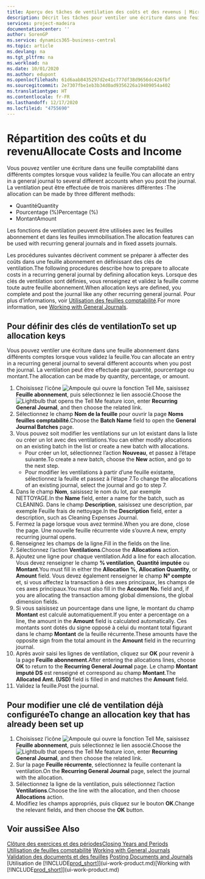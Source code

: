 ```yaml
---
title: Aperçu des tâches de ventilation des coûts et des revenus | Microsoft Docs
description: Décrit les tâches pour ventiler une écriture dans une feuille comptabilité dans différents comptes lorsque vous validez la feuille.
services: project-madeira
documentationcenter: ''
author: SorenGP
ms.service: dynamics365-business-central
ms.topic: article
ms.devlang: na
ms.tgt_pltfrm: na
ms.workload: na
ms.date: 10/01/2020
ms.author: edupont
ms.openlocfilehash: 61d6aab8435297d2e41c777df38d9656dc426fbf
ms.sourcegitcommit: 2e7307fbe1eb3b34d0ad9356226a19409054a402
ms.translationtype: HT
ms.contentlocale: fr-FR
ms.lasthandoff: 12/17/2020
ms.locfileid: "4755690"
---
```

# <a name="allocate-costs-and-income"></a><span data-ttu-id="128dd-103">Répartition des coûts et du revenu</span><span class="sxs-lookup"><span data-stu-id="128dd-103">Allocate Costs and Income</span></span>
<span data-ttu-id="128dd-104">Vous pouvez ventiler une écriture dans une feuille comptabilité dans différents comptes lorsque vous validez la feuille.</span><span class="sxs-lookup"><span data-stu-id="128dd-104">You can allocate an entry in a general journal to several different accounts when you post the journal.</span></span> <span data-ttu-id="128dd-105">La ventilation peut être effectuée de trois manières différentes :</span><span class="sxs-lookup"><span data-stu-id="128dd-105">The allocation can be made by three different methods:</span></span>

* <span data-ttu-id="128dd-106">Quantité</span><span class="sxs-lookup"><span data-stu-id="128dd-106">Quantity</span></span>
* <span data-ttu-id="128dd-107">Pourcentage (%)</span><span class="sxs-lookup"><span data-stu-id="128dd-107">Percentage (%)</span></span>
* <span data-ttu-id="128dd-108">Montant</span><span class="sxs-lookup"><span data-stu-id="128dd-108">Amount</span></span>

<span data-ttu-id="128dd-109">Les fonctions de ventilation peuvent être utilisées avec les feuilles abonnement et dans les feuilles immobilisation.</span><span class="sxs-lookup"><span data-stu-id="128dd-109">The allocation features can be used with recurring general journals and in fixed assets journals.</span></span>
<!--You can also distribute the cost or revenue of a line to an intercompany partner when you post a sales or purchase document. When you post the document, a line will be posted in your general journal, and a corresponding line will be created in the intercompany outbox.-->

<span data-ttu-id="128dd-110">Les procédures suivantes décrivent comment se préparer à affecter des coûts dans une feuille abonnement en définissant des clés de ventilation.</span><span class="sxs-lookup"><span data-stu-id="128dd-110">The following procedures describe how to prepare to allocate costs in a recurring general journal by defining allocation keys.</span></span> <span data-ttu-id="128dd-111">Lorsque des clés de ventilation sont définies, vous renseignez et validez la feuille comme toute autre feuille abonnement.</span><span class="sxs-lookup"><span data-stu-id="128dd-111">When allocation keys are defined, you complete and post the journal like any other recurring general journal.</span></span> <span data-ttu-id="128dd-112">Pour plus d’informations, voir [Utilisation des feuilles comptabilité](ui-work-general-journals.md).</span><span class="sxs-lookup"><span data-stu-id="128dd-112">For more information, see [Working with General Journals](ui-work-general-journals.md).</span></span>

## <a name="to-set-up-allocation-keys"></a><span data-ttu-id="128dd-113">Pour définir des clés de ventilation</span><span class="sxs-lookup"><span data-stu-id="128dd-113">To set up allocation keys</span></span>
<span data-ttu-id="128dd-114">Vous pouvez ventiler une écriture dans une feuille abonnement dans différents comptes lorsque vous validez la feuille.</span><span class="sxs-lookup"><span data-stu-id="128dd-114">You can allocate an entry in a recurring general journal to several different accounts when you post the journal.</span></span> <span data-ttu-id="128dd-115">La ventilation peut être effectuée par quantité, pourcentage ou montant.</span><span class="sxs-lookup"><span data-stu-id="128dd-115">The allocation can be made by quantity, percentage, or amount.</span></span>
1. <span data-ttu-id="128dd-116">Choisissez l’icône ![Ampoule qui ouvre la fonction Tell Me](media/ui-search/search_small.png "Dites-moi ce que vous voulez faire"), saisissez **Feuille abonnement**, puis sélectionnez le lien associé.</span><span class="sxs-lookup"><span data-stu-id="128dd-116">Choose the ![Lightbulb that opens the Tell Me feature](media/ui-search/search_small.png "Tell me what you want to do") icon, enter **Recurring General Journal**, and then choose the related link.</span></span>
2. <span data-ttu-id="128dd-117">Sélectionnez le champ **Nom de la feuille** pour ouvrir la page **Noms feuilles comptabilité**.</span><span class="sxs-lookup"><span data-stu-id="128dd-117">Choose the **Batch Name** field to open the **General Journal Batches** page.</span></span>
3. <span data-ttu-id="128dd-118">Vous pouvez soit modifier les ventilations sur un lot existant dans la liste ou créer un lot avec des ventilations.</span><span class="sxs-lookup"><span data-stu-id="128dd-118">You can either modify allocations on an existing batch in the list or create a new batch with allocations.</span></span>
   * <span data-ttu-id="128dd-119">Pour créer un lot, sélectionnez l’action **Nouveau**, et passez à l’étape suivante.</span><span class="sxs-lookup"><span data-stu-id="128dd-119">To create a new batch, choose the **New** action, and go to the next step.</span></span>
   * <span data-ttu-id="128dd-120">Pour modifier les ventilations à partir d’une feuille existante, sélectionnez la feuille et passez à l’étape 7.</span><span class="sxs-lookup"><span data-stu-id="128dd-120">To change the allocations of an existing journal, select the journal and go to step 7.</span></span>    
4. <span data-ttu-id="128dd-121">Dans le champ **Nom**, saisissez le nom du lot, par exemple NETTOYAGE.</span><span class="sxs-lookup"><span data-stu-id="128dd-121">In the **Name** field, enter a name for the batch, such as CLEANING.</span></span> <span data-ttu-id="128dd-122">Dans le champ **Description**, saisissez une description, par exemple Feuille frais de nettoyage.</span><span class="sxs-lookup"><span data-stu-id="128dd-122">In the **Description** field, enter a description, such as Cleaning Expenses Journal.</span></span>
5. <span data-ttu-id="128dd-123">Fermez la page lorsque vous avez terminé.</span><span class="sxs-lookup"><span data-stu-id="128dd-123">When you are done, close the page.</span></span> <span data-ttu-id="128dd-124">Une nouvelle feuille récurrente vide s’ouvre.</span><span class="sxs-lookup"><span data-stu-id="128dd-124">A new, empty recurring journal opens.</span></span>
6. <span data-ttu-id="128dd-125">Renseignez les champs de la ligne.</span><span class="sxs-lookup"><span data-stu-id="128dd-125">Fill in the fields on the line.</span></span>
7. <span data-ttu-id="128dd-126">Sélectionnez l’action **Ventilations**.</span><span class="sxs-lookup"><span data-stu-id="128dd-126">Choose the **Allocations** action.</span></span>
8. <span data-ttu-id="128dd-127">Ajoutez une ligne pour chaque ventilation.</span><span class="sxs-lookup"><span data-stu-id="128dd-127">Add a line for each allocation.</span></span> <span data-ttu-id="128dd-128">Vous devez renseigner le champ **% ventilation**, **Quantité imputée** ou **Montant**.</span><span class="sxs-lookup"><span data-stu-id="128dd-128">You must fill in either the **Allocation %**, **Allocation Quantity**, or **Amount** field.</span></span> <span data-ttu-id="128dd-129">Vous devez également renseigner le champ **N° compte** et, si vous affectez la transaction à des axes principaux, les champs de ces axes principaux.</span><span class="sxs-lookup"><span data-stu-id="128dd-129">You must also fill in the **Account No.** field and, if you are allocating the transaction among global dimensions, the global dimension fields.</span></span>
9. <span data-ttu-id="128dd-130">Si vous saisissez un pourcentage dans une ligne, le montant du champ **Montant** est calculé automatiquement.</span><span class="sxs-lookup"><span data-stu-id="128dd-130">If you enter a percentage on a line, the amount in the **Amount** field is calculated automatically.</span></span> <span data-ttu-id="128dd-131">Ces montants sont dotés du signe opposé à celui du montant total figurant dans le champ **Montant** de la feuille récurrente.</span><span class="sxs-lookup"><span data-stu-id="128dd-131">These amounts have the opposite sign from the total amount in the **Amount** field in the recurring journal.</span></span>
10. <span data-ttu-id="128dd-132">Après avoir saisi les lignes de ventilation, cliquez sur **OK** pour revenir à la page **Feuille abonnement**.</span><span class="sxs-lookup"><span data-stu-id="128dd-132">After entering the allocations lines, choose **OK** to return to the **Recurring General Journal** page.</span></span> <span data-ttu-id="128dd-133">Le champ **Montant imputé DS** est renseigné et correspond au champ **Montant**.</span><span class="sxs-lookup"><span data-stu-id="128dd-133">The **Allocated Amt. (USD)** field is filled in and matches the **Amount** field.</span></span>
11. <span data-ttu-id="128dd-134">Validez la feuille.</span><span class="sxs-lookup"><span data-stu-id="128dd-134">Post the journal.</span></span>

## <a name="to-change-an-allocation-key-that-has-already-been-set-up"></a><span data-ttu-id="128dd-135">Pour modifier une clé de ventilation déjà configurée</span><span class="sxs-lookup"><span data-stu-id="128dd-135">To change an allocation key that has already been set up</span></span>
1. <span data-ttu-id="128dd-136">Choisissez l’icône ![Ampoule qui ouvre la fonction Tell Me](media/ui-search/search_small.png "Dites-moi ce que vous voulez faire"), saisissez **Feuille abonnement**, puis sélectionnez le lien associé.</span><span class="sxs-lookup"><span data-stu-id="128dd-136">Choose the ![Lightbulb that opens the Tell Me feature](media/ui-search/search_small.png "Tell me what you want to do") icon, enter **Recurring General Journal**, and then choose the related link.</span></span>
2. <span data-ttu-id="128dd-137">Sur la page **Feuille récurrente**, sélectionnez la feuille contenant la ventilation.</span><span class="sxs-lookup"><span data-stu-id="128dd-137">On the **Recurring General Journal** page, select the journal with the allocation.</span></span>
3. <span data-ttu-id="128dd-138">Sélectionnez la ligne de la ventilation, puis sélectionnez l’action **Ventilations**.</span><span class="sxs-lookup"><span data-stu-id="128dd-138">Choose the line with the allocation, and then choose **Allocations** action.</span></span>
4. <span data-ttu-id="128dd-139">Modifiez les champs appropriés, puis cliquez sur le bouton **OK**.</span><span class="sxs-lookup"><span data-stu-id="128dd-139">Change the relevant fields, and then choose the **OK** button.</span></span>

## <a name="see-also"></a><span data-ttu-id="128dd-140">Voir aussi</span><span class="sxs-lookup"><span data-stu-id="128dd-140">See Also</span></span>
[<span data-ttu-id="128dd-141">Clôture des exercices et des périodes</span><span class="sxs-lookup"><span data-stu-id="128dd-141">Closing Years and Periods</span></span>](year-close-years-periods.md)  
<span data-ttu-id="128dd-142">[Utilisation de feuilles comptabilité](ui-work-general-journals.md)  </span><span class="sxs-lookup"><span data-stu-id="128dd-142">[Working with General Journals](ui-work-general-journals.md)  </span></span>  
<span data-ttu-id="128dd-143">[Validation des documents et des feuilles](ui-post-documents-journals.md)  </span><span class="sxs-lookup"><span data-stu-id="128dd-143">[Posting Documents and Journals](ui-post-documents-journals.md)  </span></span>  
<span data-ttu-id="128dd-144">[Utilisation de [!INCLUDE[prod_short](includes/prod_short.md)]](ui-work-product.md)</span><span class="sxs-lookup"><span data-stu-id="128dd-144">[Working with [!INCLUDE[prod_short](includes/prod_short.md)]](ui-work-product.md)</span></span>
